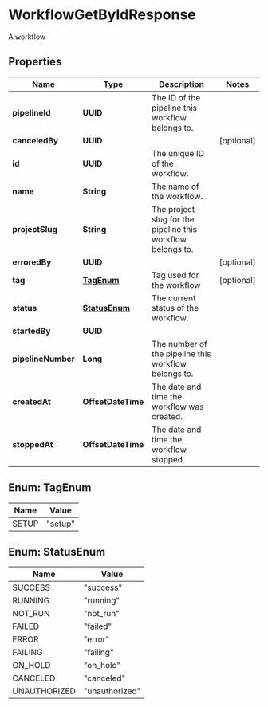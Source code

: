 

# WorkflowGetByIdResponse

A workflow

## Properties

| Name | Type | Description | Notes |
|------------ | ------------- | ------------- | -------------|
|**pipelineId** | **UUID** | The ID of the pipeline this workflow belongs to. |  |
|**canceledBy** | **UUID** |  |  [optional] |
|**id** | **UUID** | The unique ID of the workflow. |  |
|**name** | **String** | The name of the workflow. |  |
|**projectSlug** | **String** | The project-slug for the pipeline this workflow belongs to. |  |
|**erroredBy** | **UUID** |  |  [optional] |
|**tag** | [**TagEnum**](#TagEnum) | Tag used for the workflow |  [optional] |
|**status** | [**StatusEnum**](#StatusEnum) | The current status of the workflow. |  |
|**startedBy** | **UUID** |  |  |
|**pipelineNumber** | **Long** | The number of the pipeline this workflow belongs to. |  |
|**createdAt** | **OffsetDateTime** | The date and time the workflow was created. |  |
|**stoppedAt** | **OffsetDateTime** | The date and time the workflow stopped. |  |



## Enum: TagEnum

| Name | Value |
|---- | -----|
| SETUP | &quot;setup&quot; |



## Enum: StatusEnum

| Name | Value |
|---- | -----|
| SUCCESS | &quot;success&quot; |
| RUNNING | &quot;running&quot; |
| NOT_RUN | &quot;not_run&quot; |
| FAILED | &quot;failed&quot; |
| ERROR | &quot;error&quot; |
| FAILING | &quot;failing&quot; |
| ON_HOLD | &quot;on_hold&quot; |
| CANCELED | &quot;canceled&quot; |
| UNAUTHORIZED | &quot;unauthorized&quot; |



